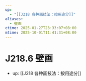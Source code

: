 ```yaml
---
up:
  - "[[J218 各种画技法：按用途分]]"
aliases:
  - 壁画
ctime: 2025-01-27T23:33:07+08:00
mtime: 2025-10-01T11:41:31+08:00
---
```


# J218.6 壁画

- up: [[J218 各种画技法：按用途分]]
